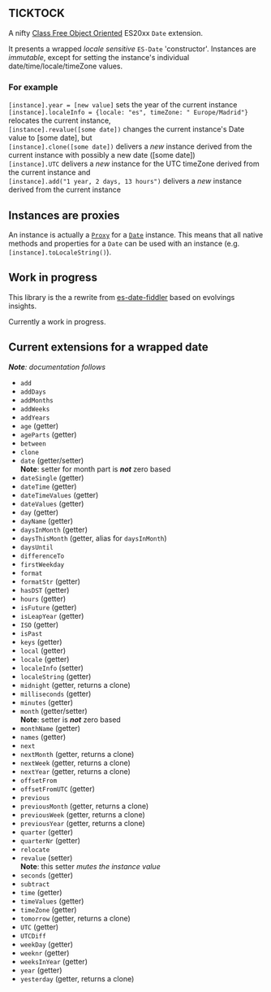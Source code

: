 ## TICKTOCK

A nifty [Class Free Object Oriented](https://depth-first.com/articles/2019/03/04/class-free-object-oriented-programming/) ES20xx `Date` extension.

It presents a wrapped *locale sensitive* `ES-Date` 'constructor'. Instances are *immutable*, except for setting 
the instance's individual date/time/locale/timeZone values.

### For example

`[instance].year = [new value]` sets the year of the current instance
<br>`[instance].localeInfo = {locale: "es", timeZone: " Europe/Madrid"}` relocates the current instance,
<br>`[instance].revalue([some date])` changes the current instance's Date value to [some date], but
<br>`[instance].clone([some date])` delivers a *new* instance derived from the current instance with possibly a new date ([some date])
<br>`[instance].UTC` delivers a *new* instance for the UTC timeZone derived from the current instance and
<br>`[instance].add("1 year, 2 days, 13 hours")` delivers a *new* instance derived from the current instance

## Instances are proxies
An instance is actually a [`Proxy`](https://developer.mozilla.org/en-US/docs/Web/JavaScript/Reference/Global_Objects/Proxy) 
for a [`Date`](https://developer.mozilla.org/en-US/docs/Web/JavaScript/Reference/Global_Objects/Date) instance. 
This means that all native methods and properties for a `Date` can be used with an instance (e.g. `[instance].toLocaleString()`).

## Work in progress
This library is the a rewrite from [es-date-fiddler](https://github.com/KooiInc/es-date-fiddler) based on evolvings insights. 

Currently a work in progress.

## Current extensions for a wrapped date

***Note**: documentation follows*

- `add`
- `addDays`
- `addMonths`
- `addWeeks`
- `addYears`
- `age` (getter)
- `ageParts` (getter)
- `between`
- `clone`
- `date` (getter/setter)
   <br>**Note**: setter for month part is ***not*** zero based 
- `dateSingle` (getter)
- `dateTime` (getter)
- `dateTimeValues` (getter)
- `dateValues` (getter)
- `day` (getter)
- `dayName` (getter)
- `daysInMonth` (getter)
- `daysThisMonth`  (getter, alias for `daysInMonth`)
- `daysUntil`
- `differenceTo`
- `firstWeekday`
- `format`
- `formatStr` (getter)
- `hasDST` (getter)
- `hours` (getter)
- `isFuture` (getter)
- `isLeapYear` (getter)
- `ISO` (getter)
- `isPast`
- `keys` (getter)
- `local` (getter)
- `locale` (getter)
- `localeInfo` (setter)
- `localeString` (getter)
- `midnight` (getter, returns a clone)
- `milliseconds` (getter)
- `minutes` (getter)
- `month` (getter/setter)
   <br>**Note**: setter is ***not*** zero based
- `monthName` (getter)
- `names` (getter)
- `next`
- `nextMonth` (getter, returns a clone)
- `nextWeek` (getter, returns a clone)
- `nextYear` (getter, returns a clone)
- `offsetFrom`
- `offsetFromUTC` (getter)
- `previous`
- `previousMonth` (getter, returns a clone)
- `previousWeek` (getter, returns a clone)
- `previousYear` (getter, returns a clone)
- `quarter` (getter)
- `quarterNr` (getter)
- `relocate`
- `revalue` (setter)
   <br>**Note**: this setter *mutes the instance value*
- `seconds` (getter)
- `subtract`
- `time` (getter)
- `timeValues` (getter)
- `timeZone` (getter)
- `tomorrow` (getter, returns a clone)
- `UTC` (getter)
- `UTCDiff`
- `weekDay` (getter)
- `weeknr` (getter)
- `weeksInYear` (getter)
- `year` (getter)
- `yesterday` (getter, returns a clone)
